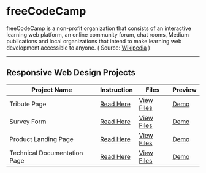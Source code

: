 # freeCodeCamp

freeCodeCamp is a non-profit organization that consists of an interactive learning web platform, an online community forum, chat rooms, Medium publications and local organizations that intend to make learning web development accessible to anyone. ( Source: [Wikipedia](https://en.wikipedia.org/wiki/FreeCodeCamp) )

---

## Responsive Web Design Projects
Project Name | Instruction | Files | Preview
--- | --- | --- | ---
Tribute Page | [Read Here]( https://learn.freecodecamp.org/responsive-web-design/responsive-web-design-projects/build-a-survey-form) | [View Files](https://github.com/itshally/freeCodeCamp/tree/master/Responsive%20Web%20Design%20Projects/01%20Tribute%20Page) | [Demo](https://codepen.io/itshally/pen/mzrOrx)
Survey Form | [Read Here](https://learn.freecodecamp.org/responsive-web-design/responsive-web-design-projects/build-a-survey-form) | [View Files](https://github.com/itshally/freeCodeCamp/tree/master/Responsive%20Web%20Design%20Projects/02%20Survey%20Form) | [Demo](https://codepen.io/itshally/full/RepaYg/)
Product Landing Page | [Read Here](https://learn.freecodecamp.org/responsive-web-design/responsive-web-design-projects/build-a-product-landing-page) | [View Files](https://github.com/itshally/freeCodeCamp/tree/master/Responsive%20Web%20Design%20Projects/03%20Product%20Landing%20Page) | [Demo](https://codepen.io/itshally/pen/JmZeQJ)
Technical Documentation Page | [Read Here](https://learn.freecodecamp.org/responsive-web-design/responsive-web-design-projects/build-a-technical-documentation-page) | [View Files](https://github.com/itshally/freeCodeCamp/tree/master/Responsive%20Web%20Design%20Projects/04%20Technical%20Documentation%20Page) | [Demo](https://codepen.io/itshally/pen/jQMMgq)
